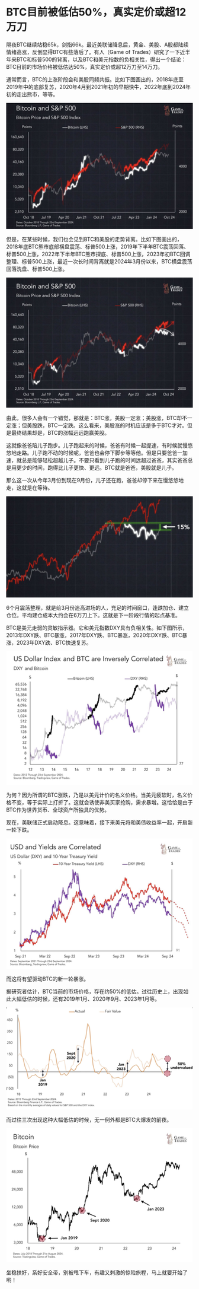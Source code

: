 # BTC目前被低估50%，真实定价或超12万刀

隔夜BTC继续站稳65k，剑指66k。最近美联储降息后，黄金、美股、A股都陆续情绪高涨，反倒显得BTC有些落后了。有人（Game of Trades）研究了一下近半年来BTC和标普500的背离，以及BTC和美元指数的负相关性，得出一个结论：BTC目前的市场价格被低估达50%，真实定价或超12万刀至14万刀。

通常而言，BTC的上涨阶段会和美股同频共振。比如下图画出的，2018年底至2019年中的底部复苏，2020年4月到2021年初的早期快牛，2022年底到2024年初的走出熊市，等等。

![](2024-09-29-A01.jpeg)

但是，在某些时候，我们也会见到BTC和美股的走势背离。比如下图画出的，2018年底BTC熊市底部横盘震荡、标普500上涨，2019年下半年BTC震荡回落、标普500上涨，2022年下半年BTC熊市探底、标普500上涨，2023年初BTC回调整理、标普500上涨，最近一次长时间背离就是2024年3月份以来，BTC横盘震荡回落洗盘、标普500上涨。

![](2024-09-29-A02.jpeg)

由此，很多人会有一个错觉，那就是：BTC涨，美股一定涨；美股涨，BTC却不一定涨；但美股跌，BTC一定跌。这么看来，美股涨的时机应该是多于BTC才对。但是最终结果却是，BTC的涨幅远远跑赢美股。

这就像爸爸陪儿子跑步。儿子跑起来的时候，爸爸有时候一起提速，有时候就慢悠悠地走路。儿子跑不动的时候呢，爸爸也会停下脚步等等他。但是只要爸爸一加速，就总是能够轻松超越儿子。不要只看到儿子跑的时间远超过爸爸，其实爸爸总是用更少的时间，跑得比儿子更快、更远。BTC就是爸爸，美股就是儿子。

那么这一次从今年3月份到现在9月份，儿子还在跑，爸爸却停下来在慢悠悠地走，这就是在等待。

![](2024-09-29-A03.jpeg)

6个月震荡整理，就是给3月份追高进场的人，充足的时间窗口，逢跌加仓、建立仓位。平均建仓成本大约会在6万刀上下。这就是下一阶段行情的起点基准。

BTC是美元走弱的灵敏指示器。它和美元指数DXY具有负相关性。如下图所示，2013年DXY跌、BTC暴涨，2017年DXY跌、BTC暴涨，2020年DXY跌、BTC暴涨，2023年DXY跌、BTC快速复苏。

![](2024-09-29-A04.jpeg)

为何？因为所谓的BTC涨跌，乃是以美元计价的名义价格。当美元疲软时，名义价格不变，等于实际上打折了。这就会诱使非美买家抢购，需求暴增。这恰恰是由于BTC作为世界货币、全球资产所独具的优势。

现在，美联储正式启动降息。这意味着，接下来美元将和美债收益率一起，开启新一轮下跌。

![](2024-09-29-A05.jpeg)

而这将有望驱动BTC的新一轮暴涨。

据研究者估计，BTC当前的市场价格，存在约50%的低估。过往历史上，出现如此大幅低估的时候，还有2019年1月、2020年9月、2023年1月等。

![](2024-09-29-A06.jpeg)

而过往三次出现这种大幅低估的时候，无一例外都是BTC大爆发的前夜。

![](2024-09-29-A07.jpeg)

坐稳扶好，系好安全带，别被甩下车，有趣又刺激的惊险旅程，马上就要开始了哟！
